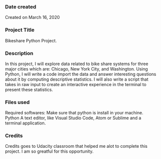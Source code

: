 ### Date created
Created on March 16, 2020   

### Project Title
Bikeshare Python Project.

### Description
In this project, I will explore data related to bike share systems for three major cities which are: Chicago, New York City, and Washington. Using Python, I will write a code import the data and answer interesting questions about it by computing descriptive statistics. I will also write a script that takes in raw input to create an interactive experience in the terminal to present these statistics.

### Files used
Required softwares:
Make sure that python is install in your machine.
Python A text editor, like Visual Studio Code, Atom or Sublime and a terminal application.

### Credits
Credits goes to Udacity classroom that helped me alot to complete this project. I am so greatful for this opportunity.



